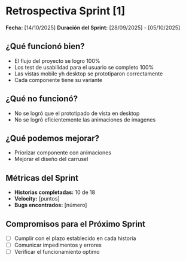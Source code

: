 # Retrospectiva Sprint [1]

**Fecha:** [14/10/2025]
**Duración del Sprint:** [28/09/2025] - [05/10/2025]

## ¿Qué funcionó bien?

- El flujo del proyecto se logro 100%
- Los test de usabilidad para el usuario se completo 100%
- Las vistas mobile yh desktop se prototiparon correctamente
- Cada componente tiene su variante

## ¿Qué no funcionó?

- No se logró que el prototipado de vista en desktop
- No se logró eficientemente las animaciones de imagenes

## ¿Qué podemos mejorar?

- Priorizar componente con animaciones
- Mejorar el diseño del carrusel

## Métricas del Sprint

- **Historias completadas:** 10 de 18
- **Velocity:** [puntos]
- **Bugs encontrados:** [número]

## Compromisos para el Próximo Sprint

- [ ] Cumplir con el plazo establecido en cada historia
- [ ] Comunicar impedimentos y errores
- [ ] Verificar el funcionamiento optimo
